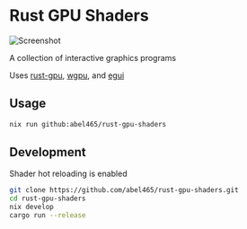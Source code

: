 # Rust GPU Shaders
![Screenshot](docs/images/screenshot_sdfs_2d.jpg)

A collection of interactive graphics programs

Uses
[rust-gpu](https://github.com/EmbarkStudios/rust-gpu),
[wgpu](https://github.com/gfx-rs/wgpu), and
[egui](https://github.com/emilk/egui)

## Usage

```bash
nix run github:abel465/rust-gpu-shaders
```

## Development
Shader hot reloading is enabled
```bash
git clone https://github.com/abel465/rust-gpu-shaders.git
cd rust-gpu-shaders
nix develop
cargo run --release
```
